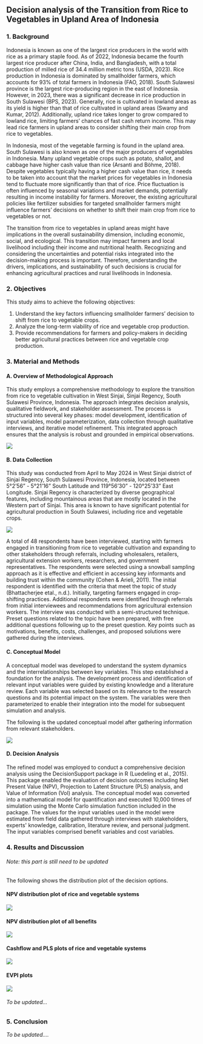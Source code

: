 ## Decision analysis of the Transition from Rice to Vegetables in Upland Area of Indonesia

### 1.	Background
Indonesia is known as one of the largest rice producers in the world with rice as a primary staple food. As of 2022, Indonesia became the fourth largest rice producer after China, India, and Bangladesh, with a total production of milled rice of 34.4 million metric tons (USDA, 2023). Rice production in Indonesia is dominated by smallholder farmers, which accounts for 93% of total farmers in Indonesia (FAO, 2018). South Sulawesi province is the largest rice-producing region in the east of Indonesia. However, in 2023, there was a significant decrease in rice production in South Sulawesi (BPS, 2023). Generally, rice is cultivated in lowland areas as its yield is higher than that of rice cultivated in upland areas (Swamy and Kumar, 2012). Additionally, upland rice takes longer to grow compared to lowland rice, limiting farmers’ chances of fast cash return income. This may lead rice farmers in upland areas to consider shifting their main crop from rice to vegetables. 

In Indonesia, most of the vegetable farming is found in the upland area. South Sulawesi is also known as one of the major producers of vegetables in Indonesia. Many upland vegetable crops such as potato, shallot, and cabbage have higher cash value than rice (Arsanti and Böhme, 2018). Despite vegetables typically having a higher cash value than rice, it needs to be taken into account that the market prices for vegetables in Indonesia tend to fluctuate more significantly than that of rice. Price fluctuation is often influenced by seasonal variations and market demands, potentially resulting in income instability for farmers. Moreover, the existing agricultural policies like fertilizer subsidies for targeted smallholder farmers might influence farmers’ decisions on whether to shift their main crop from rice to vegetables or not. 

The transition from rice to vegetables in upland areas might have implications in the overall sustainability dimension, including economic, social, and ecological. This transition may impact farmers and local livelihood including their income and nutritional health. Recognizing and considering the uncertainties and potential risks integrated into the decision-making process is important. Therefore, understanding the drivers, implications, and sustainability of such decisions is crucial for enhancing agricultural practices and rural livelihoods in Indonesia.

### 2.	Objectives
This study aims to achieve the following objectives:
1.	Understand the key factors influencing smallholder farmers’ decision to shift from rice to vegetable crops.
2.	Analyze the long-term viability of rice and vegetable crop production.
3.	Provide recommendations for farmers and policy-makers in deciding better agricultural practices between rice and vegetable crop production.

### 3. Material and Methods
#### A. Overview of Methodological Approach
This study employs a comprehensive methodology to explore the transition from rice to vegetable cultivation in West Sinjai, Sinjai Regency, South Sulawesi Province, Indonesia. The approach integrates decision analysis, qualitative fieldwork, and stakeholder assessment. The process is structured into several key phases: model development, identification of input variables, model parameterization, data collection through qualitative interviews, and iterative model refinement. This integrated approach ensures that the analysis is robust and grounded in empirical observations.

![](Images/Methods.drawio.png)

#### B. Data Collection
This study was conducted from April to May 2024 in West Sinjai district of Sinjai Regency, South Sulawesi Province, Indonesia, located between 5°2’56” - 5°21’16” South Latitude and 119°56’30” - 120°25’33” East Longitude. Sinjai Regency is characterized by diverse geographical features, including mountainous areas that are mostly located in the Western part of Sinjai. This area is known to have significant potential for agricultural production in South Sulawesi, including rice and vegetable crops.

![](Images/sinjai_map.PNG)

A total of 48 respondents have been interviewed, starting with farmers engaged in transitioning from rice to vegetable cultivation and expanding to other stakeholders through referrals, including wholesalers, retailers, agricultural extension workers, researchers, and government representatives. The respondents were selected using a snowball sampling approach as it is effective and efficient in accessing key informants and building trust within the community (Cohen & Arieli, 2011). The initial respondent is identified with the criteria that meet the topic of study (Bhattacherjee etal., n.d.). Initially, targeting farmers engaged in crop-shifting practices. Additional respondents were identified through referrals from initial interviewees and recommendations from agricultural extension workers. The interview was conducted with a semi-structured technique. Preset questions related to the topic have been prepared, with free additional questions following up to the preset question. Key points such as motivations, benefits, costs, challenges, and proposed solutions were gathered during the interviews.

#### C. Conceptual Model
A conceptual model was developed to understand the system dynamics and the interrelationships between key variables. This step established a foundation for the analysis. The development process and identification of relevant input variables were guided by existing knowledge and a literature review. Each variable was selected based on its relevance to the research questions and its potential impact on the system. The variables were then parameterized to enable their integration into the model for subsequent simulation and analysis.

The following is the updated conceptual model after gathering information from relevant stakeholders.

![](Images/240715_conceptual_model.drawio.png)

#### D. Decision Analysis
The refined model was employed to conduct a comprehensive decision analysis using the DecisionSupport package in R (Luedeling et al., 2015). This package enabled the evaluation of decision outcomes including Net Present Value (NPV), Projection to Latent Structure (PLS) analysis, and Value of Information (VoI) analysis. The conceptual model was converted into a mathematical model for quantification and executed 10,000 times of simulation using the Monte Carlo simulation function included in the package. 
The values for the input variables used in the model were estimated from field data gathered through interviews with stakeholders, experts' knowledge, calibration, literature review, and personal judgment. The input variables comprised benefit variables and cost variables. 

### 4. Results and Discussion
###### _Note: this part is still need to be updated_

The following shows the distribution plot of the decision options.
#### NPV distribution plot of rice and vegetable systems
![](Images/plots/NPV_rice_vegetables.png)

#### NPV distribution plot of all benefits
![](Images/plots/NPV_distribution_plot.png)

#### Cashflow and PLS plots of rice and vegetable systems
![](Images/plots/cashflow_pls_plots.png)

#### EVPI plots
![](Images/plots/EVPI_plot.png)

###### _To be updated..._


### 5. Conclusion

_To be updated...._
